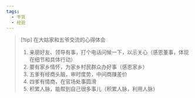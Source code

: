 ```yaml
---
tags:
  - 干货
  - 经验
---
```

> [!tip] 在大姑家和五爷交流的心得体会
> 1. 亲朋好友、领导有事，打个电话问候一下，以示关心（感恩董事，体现在细节和具体行动）
> 2. 要有家乡情怀，为家乡村民群众办好事（感恩家乡）
> 3. 五爹有经商头脑，审时度势，中间商赚差价
> 4. 四爹有情商，在官场处事圆滑
> 5. 积累人脉，能帮到自己很多事儿（积累人脉，利用人脉）



